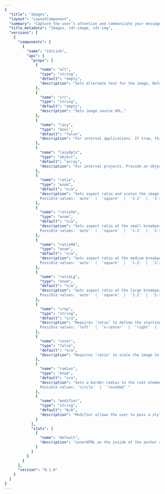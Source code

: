 ```yaml
---
{
  "title": "Images",
  "layout": "LayoutComponent",
  "summary": "Capture the user’s attention and communicate your message.",
  "title_metadata": "Images, cdr-image, cdr-img",
  "versions": [
    {
      "components": [
        {
          "name": "CdrLink",
          "api": {
            "props": [
              {
                "name": "alt",
                "type": "string",
                "default": "empty",
                "description": "Sets alternate text for the image. Default value is empty."
              },
              {
                "name": "src",
                "type": "string",
                "default": "empty",
                "description": "Sets image source URL."
              },
              {
                "name": "lazy",
                "type": "bool",
                "default": "false",
                "description": "For internal applications. If true, this property will enable lazy loading. Lazy loading is provided using the FEDPACK rei-lazy-image-loader project"
              },
              {
                "name": "lazyOpts",
                "type": "object",
                "default": "array",
                "description": "For internal projects. Provide an object of lazy options as defined on within the rei-lazy-image-loader API. This will output each option as a `data-` attribute on the root element."
              },
              {
                "name": "ratio",
                "type": "enum",
                "default": "n/a",
                "description": "Sets aspect ratio and scales the image as large as possible without cropping or stretching the image (See CSS background-size: contain).
                Possible values: 'auto'  |  'square'  |  '1-2'  |  '2-3'  |  '3-4'  |  '9-16'  |  '2-1'  |  '3-2'  |  '4-3'  |  '16-9'"
              },
              {
                "name": "ratioSm",
                "type": "enum",
                "default": "n/a",
                "description": "Sets aspect ratio at the small breakpoint.
                Possible values: 'auto'  |  'square'  |  '1-2'  |  '2-3'  |  '3-4'  |  '9-16'  |  '2-1'  |  '3-2'  |  '4-3'  |  '16-9'"
              },
              {
                "name": "ratioMd",
                "type": "enum",
                "default": "n/a",
                "description": "Sets aspect ratio at the medium breakpoint.
                Possible values: 'auto'  |  'square'  |  '1-2'  |  '2-3'  |  '3-4'  |  '9-16'  |  '2-1'  |  '3-2'  |  '4-3'  |  '16-9'"
              },
              {
                "name": "ratioLg",
                "type": "enum",
                "default": "n/a",
                "description": "Sets aspect ratio at the large breakpoint.
                Possible values: 'auto'  |  'square'  |  '1-2'  |  '2-3'  |  '3-4'  |  '9-16'  |  '2-1'  |  '3-2'  |  '4-3'  |  '16-9'"
              },
              {
                "name": "crop",
                "type": "string",
                "default": "n/a",
                "description": "Requires ‘ratio’ to define the starting position for cropping image. Image will overflow and not be displayed. 
                Possible values: ‘left’  |  ‘x-center’  |  ‘right’  |  ‘top’  |  ‘y-center’  |  ‘bottom’"
              },
              {
                "name": "cover",
                "type": "false",
                "default": "n/a",
                "description": "Requires ‘ratio’ to scale the image to be as large as possible to fill the entire background area. See CSS background-size: cover."
              },
              {
                "name": "radius",
                "type": "enum",
                "default": "n/a",
                "description": "Sets a border radius to the root element.
                Possible values: 'circle'  |  ‘rounded’ "
              },
              {
                "name": "modifier",
                "type": "string",
                "default": "N/A",
                "description": "Modifier allows the user to pass a style variant to this component. Possible value: ‘responsive’"
              }
            ],
            "slots": [
              {
                "name": "default",
                "description": "innerHTML on the inside of the anchor component"
              }
            ]
          }
        }
      ],
      "version": "0.1.0"
    }
  ]
}
---
```


<cdr-doc-tabs>
<template slot="Overview">
<cdr-doc-table-of-contents-shell 
    :appended-nav-items="[
      {
        text: 'Related Components'
      },
      {
        text: 'Typography'
      },
      {
        text: 'Paragraph',
        href: '../paragraph/'
      }
    ]">

## Default

Use for images with no responsive qualities.

<cdr-doc-example-code-pair :background-toggle="false" :codeMaxHeight= false repository-href="https://github.com/rei/rei-cedar/tree/18.07.2/src/components/image" sandbox-href="https://codesandbox.io/s/10lx8v0qm4" >

```html

<cdr-img 
  src="https://www.rei.com/assets/graphics/maintenance/maintenance/live.jpg" 
  alt="REI employees building trails during a stewardship event"
/>

```
</cdr-doc-example-code-pair>

## Manage images

Apply rules to an image using ratio and crop properties.

<cdr-doc-example-code-pair :background-toggle="false" :codeMaxHeight= false repository-href="https://github.com/rei/rei-cedar/tree/18.07.2/src/components/image" sandbox-href="https://codesandbox.io/s/10lx8v0qm4" >

```html
<cdr-img
  src="https://www.rei.com/assets/graphics/maintenance/maintenance/live.jpg" 
  alt="REI employees building trails during a stewardship event"
  ratio="9-16"
  crop="top"
/>
```
</cdr-doc-example-code-pair>

## Display images as backgrounds

Use the cover property to resize the background image to fill the entire container.

<cdr-doc-example-code-pair :background-toggle="false" :codeMaxHeight= false repository-href="https://github.com/rei/rei-cedar/tree/18.07.2/src/components/image" sandbox-href="https://codesandbox.io/s/10lx8v0qm4" >

```html
<cdr-img
  src="https://www.rei.com/assets/graphics/maintenance/maintenance/live.jpg" 
  alt="REI employees building trails during a stewardship event"
  ratio="16-9"
  cover
  crop="top"
/>
```

</cdr-doc-example-code-pair>


## Shape images

Apply a radius to an image.

<cdr-doc-example-code-pair :background-toggle="false" :codeMaxHeight= false repository-href="https://github.com/rei/rei-cedar/tree/18.07.2/src/components/image" sandbox-href="https://codesandbox.io/s/10lx8v0qm4" >

<template slot="rounded">

```html
<cdr-img
  src="https://www.rei.com/assets/graphics/maintenance/maintenance/live.jpg" 
  alt="REI employees building trails during a stewardship event"
  ratio="square"
  radius="rounded"
  crop="center"
/>
```
</template>
<template slot="circle">

```html
  <cdr-img
  src="https://www.rei.com/assets/graphics/maintenance/maintenance/live.jpg" 
  alt="REI employees building trails during a stewardship event"
  ratio="square"
  radius="circle"
  crop="top"
/>
```
  
</template>
</cdr-doc-example-code-pair>

</cdr-doc-table-of-contents-shell>
</template>

<template slot="Design Guidelines">
<cdr-doc-table-of-contents-shell>

  <cdr-doc-alert/>

## Use when

- Illustrating a product feature
- Allowing comparisons between similar items
- Capturing the user’s attention 
- Telling a story
- Communicating the REI brand message
- Explaining a complex procedure or how to perform an action

## Foundations

REI image requirements are described on the Consumer Mobile Applications/Design page for [Launch and Default Shop Image Sizes](https://confluence.rei.com/display/CMA/Launch-and-DefaultShop-Image-Sizes).

### Aspect Ratio

Use conventional aspect ratios:

- Square 
- Portrait: 2:1, 3:2, 4:3, 16:9 
- Landscape: 1:2, 2:3, 3:4, 9:16 

### Quality

- Always maintain high image quality
- Choose the right file format when saving your images to ensure proper image quality and file size:
  - For photos, use JPEG. Optimize JPEG files to find a balance between size and quality
  - For bitmap/raster artwork, use PNG with 8-bit color palette

### Sizing

- Avoid small file sizes that pixelate the image
- Avoid unnecessarily large file sizes. Export images at the lowest file size possible without compromising quality
- Optimize high resolution images using [TinyPNG](https://tinypng.com/)

### Color and Contrast

- Test images for high contrast displays 
- Ensure that no meaning is lost when colors are removed
- Include text only with sufficient contrast 

### Cropping Images

- Specify the ratio of all cropped images
- Enable background image to use the entire container: 
  - Without stretching the image 
  - Cropped either vertically or horizontally without empty space 
- Crop images by specifying the starting point:
  - Adjust the starting background-position on the x-axis of the image:
    - Left: Orients the image to its horizontal left
    - Right: Orients the image to its horizontal right
    - X-center: Orients the image to its horizontal center
  - Adjust the starting background-position on the y-axis of the image: 
    - Top: Orients the image to its top
    - Bottom: Orients the image to its bottom
    - Y-center: Orients the image to its vertical center
- Accepts x and y axis combination (e.g. crop="top left")

<cdr-img :src="$withBase(`/image-component/Spec__Imgae_Crop_Top_16-4.png`)"/>
Images are cropped on y-axis with top value and on x-axis with left, x-center, and right values

<cdr-img :src="$withBase(`/image-component/Spec__Imgae_Crop_Center_16-4.png`)"/>
Images are cropped on y-axis with y-center value and on x-axis with left, x-center, and right values

<cdr-img :src="$withBase(`/image-component/Spec__Imgae_Crop_Bottom_16-4.png`)"/>
Images are cropped on y-axis with bottom value and on x-axis with left, x-center, and right values

## Overlaid Text

- Only display heading text on non-solid backgrounds:
  - Text should be at least 18px
  - Never allow overlaid text to wrap. Longer strings of text can be harder to navigate when the background varies
  - Consider adding a semi-transparent black gradient over the image in the CSS
- Apply only vertical gradient backgrounds. Avoid horizontal, diagonal, and radial gradients
- Always include a backup background color so that when the background image is disabled, text is still legible and passes contrast requirements 
- For help in determining whether your text and image combination conforms to the required contrast ratio, use this Chrome plugin: [Color Contrast Analyzer](https://chrome.google.com/webstore/detail/color-contrast-analyzer/dagdlcijhfbmgkjokkjicnnfimlebcll)

## Decorative Images

- Avoid using decorative images; instead present the image as a background-image using cascading style sheets (CSS)
- If using the HTML `<img>` element, add an empty `<alt>` tag
- If using the HTML `<img>` element, add the following attribute: role="presentation"

## Responsiveness

- Ability to control image display at small, medium and large breakpoints
- Lazy loading of images is provided

## Accessibility 

- Provide descriptive text for `<alt>` tag for:
  - Informative images: 
    - Conveys a simple concept or information
    - For more information, [Web Accessibility Tutorials: Informative Images](https://www.w3.org/WAI/tutorials/images/informative/)
  - Functional images: 
    - Initiates an action rather than to convey information such as a printer icon
    - Describe functionality of the link or button rather than the visual image
    - For more information, [Web Accessibility Tutorials: Functional Images](https://www.w3.org/WAI/tutorials/images/functional/) 
  - Images of Text: 
    - Displays text that is intended to be read
    - Avoid text in images, unless the image is a logo
    - For more information, [Web Accessibility Tutorials: Images of Text](https://www.w3.org/WAI/tutorials/images/textual/#image-of-styled-text-with-decorative-effect)
- This component has no specific WCAG compliance attributes built into the control except:
  - Adds an empty alt attribute into the image element by default 
  - An empty alt attribute is needed to meet accessibility requirements for decorative images

### Alt text

- Use [this decision tree](https://www.w3.org/WAI/tutorials/images/decision-tree/) to determine how to use the `<alt>` attribute of the `<img>` element in various situations
- Be succinct. Ideally, one sentence or less
- Be informative and accurate 
- If images of text are used, the `<alt>` attribute should contain the same words that appear in the image
- Avoid repetitive labels. For example: “image of” or “picture of” 
- Descriptions:
  - Use short description that conveys the essential information presented by the image without burdening users with superfluous details
  - Use long descriptions for complex images such as graphs, charts, or diagrams to provide equivalent access to the information the image
- For groups of images that convey a single piece of information, apply the `<alt>` attribute to only one image for the entire group
- For image maps with multiple clickable areas:
  - Must provide an overall context for the set of links using `<alt>` attribute
  - Each individual clickable area should have an `<alt>` attribute that describes the purpose or destination of the link


</cdr-doc-table-of-contents-shell>
</template>

<template slot="API">
<cdr-doc-table-of-contents-shell>

## Properties

<cdr-doc-api type="prop" :api-data="$page.frontmatter.versions[0].components[0].api.props" />

Any other properties supplied will be assigned to the root element (native element).

## Slots

<cdr-doc-api type="slot" :api-data="$page.frontmatter.versions[0].components[0].api.slots" />

## Installation

Resources are available within the [cdr-img package](https://www.npmjs.com/package/@rei/cdr-img):

| Name          | Type                | Description                            |
|:--------------|:--------------------|:---------------------------------------|
| @rei/cdr-img | Node module package | Import the component into your project |
| cdr-img.css | Style sheet | Component specific styles |

To incorporate the required assets for a component, use the following steps:

### #1. Install using NPM

Install the `cdr-img` package using `npm` in your terminal:

_Terminal_

```terminal
    npm i -S @rei/cdr-img
```

### #2. Import Dependencies

_main.js_

```javascript
// import your required css.
import '@rei/cdr-img/dist/cdr-img.css';
```

### #3. Add component to a template

_local.vue_

```vue
<template>
  <cdr-img />
</template>

<script>
import { CdrImg } from '@rei/cdr-img';
export default {
  ...
  components: {
     CdrImg  
  }
}
</script>
```

## Usage

### Ratio

- Positions the original image asset off-screen and replaces it with a background image
- CSS background property value is set to ‘contain’ which resizes the background image to make sure it is fully visible
- Shrinks the image and display additional padding to the requested ratio
- To manipulate background property and remove excess padding:
  - Use cover property
  - Use crop property
  - Cover and crop properties can be used together

### Cover

- Resizes the background image to cover the entire container
  - Without stretching the image
  - Cropped either vertically or horizontally without empty space
- Requires the ratio property

### Crop

- Background image is displayed in its original size
- Requires the ratio property 
- Defines the starting point of the overflow position 
- Accepts a single x-axis and y-axis value (e.g. crop=”top left”):
  - Adjust the starting background-position on the x-axis of the image:
    - Left: Orients the image to its horizontal left
    - Right: Orients the image to its horizontal right
    - X-center: Orients the image to its horizontal center
  - Adjust the starting background-position on the y-axis of the image:
    - Top: Orients the image to its top
    - Bottom: Orients the image to its bottom
    - Y-center: Orients the image to its vertical center

### Radius

- Variants for this property: circle or rounded (for rounded rectangle)
- Uses preset values provided in cdr-core.css

### Modifiers

Following variants are available to the cdrImg modifier attribute:

- Responsive: Sets the image to display block and 100% width

## Accessibility

Provide descriptive text for `<alt>` tag for:

- Informative images:
  - Conveys a simple concept or information
  - For more information, [Web Accessibility Tutorials: Informative Images](https://www.w3.org/WAI/tutorials/images/informative/)
- Functional images:
  - Initiates an action rather than to convey information such as a printer icon
  - Describe functionality of the link or button rather than the visual image
  - For more information, [Web Accessibility Tutorials: Functional Images](https://www.w3.org/WAI/tutorials/images/functional/)
- Images of Text:
  - Displays text that is intended to be read
  - Avoid text in images, unless the image is a logo
  - Text alternative should contain the same words that appear in the image
  - For more information, [Web Accessibility Tutorials: Images of Text](https://www.w3.org/WAI/tutorials/images/textual/#image-of-styled-text-with-decorative-effect)

This component has no specific WCAG compliance attributes built into the control except:

- Adds an empty alt attribute into the image element by default 
- An empty alt attribute is needed to meet accessibility requirements for decorative images

## Performance

For internal applications with large images or images that would benefit from changes due to platform or breakpoint use our lazy load properties to integrate with the rei-lazy-image-loader project.

</cdr-doc-table-of-contents-shell>
</template>

<template slot="History">

## 1.0.0

### What's new

**cdrImg** component:

- Enforces WCAG A 1.1.1 criteria for decorative images by adding an empty alt attribute to all cdr-img’s
- Provides integration support for image best practices available using [rei-lazy-image-loader](https://git.rei.com/projects/FEDPACK/repos/rei-lazy-image-loader/browse)
- Enables the following aspect ratios at breakpoints with following variants: Auto, Square, 1-2, 2-3, 3-4, 9-16, 2-1, 3-2, 4-3, 16-9
- Enables user defined cropping and covering
- Provides image shapes using the radius property with the following variants: Circle, Rounded
- Enables users to set the image to be 100% width with a responsive modifier

[Complete component history](https://github.com/rei/rei-cedar/blob/master/src/components/image/CHANGELOG.md)



</template>
</cdr-doc-tabs>
